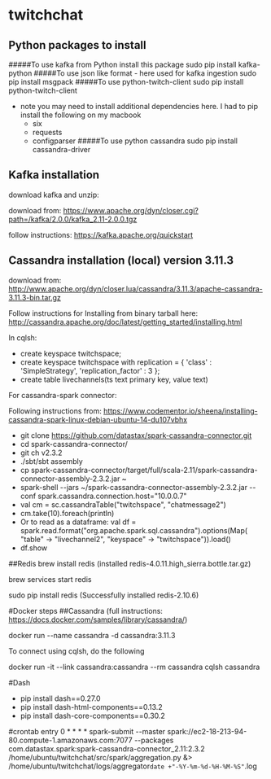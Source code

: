 # twitchchat

## Python packages to install

#####To use kafka from Python install this package
sudo pip install kafka-python
#####To use json like format - here used for kafka ingestion
sudo pip install msgpack
#####To use python-twitch-client
sudo pip install python-twitch-client
- note you may need to install additional dependencies here.
I had to pip install the following on my macbook
    - six
    - requests
    - configparser
#####To use python cassandra
sudo pip install cassandra-driver
    

## Kafka installation
download kafka and unzip:

download from: https://www.apache.org/dyn/closer.cgi?path=/kafka/2.0.0/kafka_2.11-2.0.0.tgz

follow instructions: https://kafka.apache.org/quickstart

## Cassandra installation (local) version 3.11.3
download from: http://www.apache.org/dyn/closer.lua/cassandra/3.11.3/apache-cassandra-3.11.3-bin.tar.gz

Follow instructions for Installing from binary tarball here: http://cassandra.apache.org/doc/latest/getting_started/installing.html

In cqlsh:
- create keyspace twitchspace;
- create keyspace twitchspace with replication = { 'class' : 'SimpleStrategy', 'replication_factor' : 3 };
- create table livechannels(ts text primary key, value text)

For cassandra-spark connector:

Following instructions from: https://www.codementor.io/sheena/installing-cassandra-spark-linux-debian-ubuntu-14-du107vbhx

- git clone https://github.com/datastax/spark-cassandra-connector.git
- cd spark-cassandra-connector/
- git ch v2.3.2
- ./sbt/sbt assembly
- cp spark-cassandra-connector/target/full/scala-2.11/spark-cassandra-connector-assembly-2.3.2.jar ~
- spark-shell --jars ~/spark-cassandra-connector-assembly-2.3.2.jar --conf spark.cassandra.connection.host="10.0.0.7"
- val cm = sc.cassandraTable("twitchspace", "chatmessage2")
- cm.take(10).foreach(println)
- Or to read as a dataframe: val df = spark.read.format("org.apache.spark.sql.cassandra").options(Map( "table" -> "livechannel2", "keyspace" -> "twitchspace")).load()
- df.show

##Redis
brew install redis (installed redis-4.0.11.high_sierra.bottle.tar.gz)

brew services start redis

sudo pip install redis (Successfully installed redis-2.10.6)

#Docker steps
##Cassandra
(full instructions: https://docs.docker.com/samples/library/cassandra/)

docker run --name cassandra -d cassandra:3.11.3

To connect using cqlsh, do the following

docker run -it --link cassandra:cassandra --rm cassandra cqlsh cassandra

#Dash
- pip install dash==0.27.0
- pip install dash-html-components==0.13.2
- pip install dash-core-components==0.30.2

#crontab entry
0 * * * * spark-submit --master spark://ec2-18-213-94-80.compute-1.amazonaws.com:7077 --packages com.datastax.spark:spark-cassandra-connector_2.11:2.3.2 /home/ubuntu/twitchchat/src/spark/aggregation.py &> /home/ubuntu/twitchchat/logs/aggregator`date +"-%Y-%m-%d-%H-%M-%S"`.log

